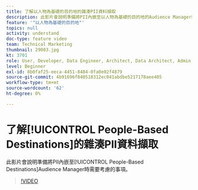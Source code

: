 ```yaml
---
title: 了解以人物為基礎的目的地的雜湊PII資料擷取
description: 此影片會說明準備將PII內嵌至以人物為基礎的目的地的Audience Manager時，您需要考慮的事項。
feature: '"以人物為基礎的目的地"'
topics: null
activity: understand
doc-type: feature video
team: Technical Marketing
thumbnail: 29003.jpg
kt: 3701
role: User, Developer, Data Engineer, Architect, Data Architect, Admin, Leader
level: Beginner
exl-id: 8b0faf25-eeca-4451-8484-0fa0e02f4879
source-git-commit: 4b91696f840518312ec041abdbe5217178aee405
workflow-type: tm+mt
source-wordcount: '62'
ht-degree: 0%

---
```


# 了解[!UICONTROL People-Based Destinations]的雜湊PII資料擷取

此影片會說明準備將PII內嵌至[!UICONTROL People-Based Destinations]Audience Manager時需要考慮的事項。

>[!VIDEO](https://video.tv.adobe.com/v/29003/?quality=12)
